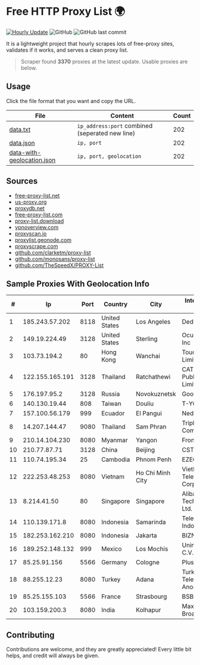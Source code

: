 
# Free HTTP Proxy List 🌍

[![Hourly Update](https://github.com/mertguvencli/http-proxy-list/actions/workflows/main.yml/badge.svg?branch=main)](https://github.com/mertguvencli/http-proxy-list/actions/workflows/main.yml)
![GitHub](https://img.shields.io/github/license/mertguvencli/http-proxy-list)
![GitHub last commit](https://img.shields.io/github/last-commit/mertguvencli/http-proxy-list)

It is a lightweight project that hourly scrapes lots of free-proxy sites, validates if it works, and serves a clean proxy list.


> Scraper found **3370** proxies at the latest update. Usable proxies are below.

## Usage

Click the file format that you want and copy the URL.


|File|Content|Count|
|----|-------|-----|
|[data.txt](https://raw.githubusercontent.com/mertguvencli/http-proxy-list/main/proxy-list/data.txt)|`ip_address:port` combined (seperated new line)|202|
|[data.json](https://raw.githubusercontent.com/mertguvencli/http-proxy-list/main/proxy-list/data.json)|`ip, port`|202|
|[data-with-geolocation.json](https://raw.githubusercontent.com/mertguvencli/http-proxy-list/main/proxy-list/data-with-geolocation.json)|`ip, port, geolocation`|202|

## Sources

* [free-proxy-list.net](https://free-proxy-list.net)
* [us-proxy.org](https://www.us-proxy.org)
* [proxydb.net](http://proxydb.net)
* [free-proxy-list.com](https://free-proxy-list.com/?page=&port=&type%5B%5D=http&type%5B%5D=https&up_time=0&search=Search)
* [proxy-list.download](https://www.proxy-list.download/HTTP)
* [vpnoverview.com](https://vpnoverview.com/privacy/anonymous-browsing/free-proxy-servers)
* [proxyscan.io](https://www.proxyscan.io)
* [proxylist.geonode.com](https://proxylist.geonode.com/api/proxy-list?limit=300&page=1&sort_by=lastChecked&sort_type=desc&protocols=http,https)
* [proxyscrape.com](https://api.proxyscrape.com/v2/?request=displayproxies&protocol=http&timeout=10000&country=all&ssl=all&anonymity=all)
* [github.com/clarketm/proxy-list](https://raw.githubusercontent.com/clarketm/proxy-list/master/proxy-list-raw.txt)
* [github.com/monosans/proxy-list](https://raw.githubusercontent.com/monosans/proxy-list/main/proxies/http.txt)
* [github.com/TheSpeedX/PROXY-List](https://raw.githubusercontent.com/TheSpeedX/PROXY-List/master/http.txt)


## Sample Proxies With Geolocation Info

|#|Ip|Port|Country|City|Internet Service Provider|
|-|--|----|-------|----|-------------------------|
|1|185.243.57.202|8118|United States|Los Angeles|DediPath|
|2|149.19.224.49|3128|United States|Sterling|Oculus Networks Inc|
|3|103.73.194.2|80|Hong Kong|Wanchai|TouchPal HK Co., Limited|
|4|122.155.165.191|3128|Thailand|Ratchathewi|CAT Telecom Public Company Limited|
|5|176.197.95.2|3128|Russia|Novokuznetsk|Goodline.info|
|6|140.130.19.44|808|Taiwan|Douliu|T-YCRC.EDU.TW|
|7|157.100.56.179|999|Ecuador|El Pangui|Nedetel S.A.|
|8|14.207.144.47|9080|Thailand|Sam Phran|Triple T Internet Company Limited|
|9|210.14.104.230|8080|Myanmar|Yangon|Frontiir Co., Ltd|
|10|210.77.87.71|3128|China|Beijing|CSTNET|
|11|110.74.195.34|25|Cambodia|Phnom Penh|EZECOM limited|
|12|222.253.48.253|8080|Vietnam|Ho Chi Minh City|VietNam Post and Telecom Corporation|
|13|8.214.41.50|80|Singapore|Singapore|Alibaba (US) Technology Co., Ltd.|
|14|110.139.171.8|8080|Indonesia|Samarinda|Telekomunikasi Indonesia|
|15|182.253.162.210|8080|Indonesia|Jakarta|BIZNET|
|16|189.252.148.132|999|Mexico|Los Mochis|Uninet S.A. de C.V.|
|17|85.25.91.156|5566|Germany|Cologne|PlusServer GmbH|
|18|88.255.12.23|8080|Turkey|Adana|Turk Telekomunikasyon Anonim Sirketi|
|19|85.25.155.103|5566|France|Strasbourg|BSB-SERVICE|
|20|103.159.200.3|8080|India|Kolhapur|Maxtech Broadband Pvt Ltd|



## Contributing

Contributions are welcome, and they are greatly appreciated! Every
little bit helps, and credit will always be given.

